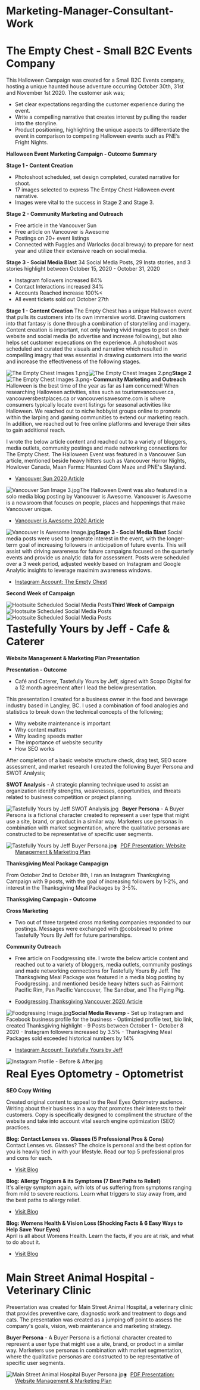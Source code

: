 # Marketing-Manager-Consultant-Work


# The Empty Chest - Small B2C Events Company 

This Halloween Campaign was created for a Small B2C Events company, hosting a unique haunted house adventure occurring October 30th, 31st and November 1st 2020. The customer ask was;
-	Set clear expectations regarding the customer experience during the event.
-	Write a compelling narrative that creates interest by pulling the reader into the storyline.
-	Product positioning, highlighting the unique aspects to differentiate the event in comparison to competing Halloween events such as PNE’s Fright Nights. 



<b> Halloween Event Marketing Campaign - Outcome Summary</b>

<b>Stage 1 - Content Creation </b> 
- Photoshoot scheduled, set design completed, curated narrative for shoot.
- 17 images selected to express The Emtpy Chest Halloween event narrative.
- Images were vital to the success in Stage 2 and Stage 3.

<b>Stage 2 - Community Marketing and Outreach</b> 
- Free article in the Vancouver Sun
- Free article on Vancouver is Awesome
- Postings on 20+ event listings
- Connected with Fuggles and Warlocks (local breway) to prepare for next year and utilize their extensive reach on social media.

<b>Stage 3 - Social Media Blast</b> 
34 Social Media Posts, 29 Insta stories, and 3 stories highlight between October 15, 2020 - October 31, 2020
- Instagram followers increased 84% 
- Contact Interactions increased 34%
- Accounts Reached increase 100%<
- All event tickets sold out October 27th 


<b>Stage 1 - Content Creation</b>
The Empty Chest has a unique Halloween event that pulls its customers into its own immersive world. Drawing customers into that fantasy is done through a combination of storytelling and imagery. Content creation is important, not only having vivid images to post on their website and social media (to advertise and increase following), but also helps set customer expecations on the experience. A photoshoot was scheduled and curated the visuals and narrative which resulted in compelling imagry that was essential in drawing customers into the world and increase the effectiveness of the following stages.

<img src="The Empty Chest Images 1.png" 
     alt="The Empty Chest Images 1.png" 
     style="float: left; margin-right: 0.5px;" /> 
     
<img src="The Empty Chest Images 2.png" 
     alt="The Empty Chest Images 2.png" 
     style="float: left; margin-right: 0.5px;" /> 
     
<img src="The Empty Chest Images 3.png" 
     alt="The Empty Chest Images 3.png" 
     style="float: left; margin-right: 0.5px;" /> 


<b>Stage 2 - Community Marketing and Outreach</b>
Halloween is the best time of the year as far as I am concerned! When researching Halloween activities, sites such as tourismvancouver.ca, vancouversbestplaces.ca or vancouverisawesome.com is where consumers typically locate event listings for seasonal activities like Halloween. We reached out to niche hobbyist groups online to promote within the larping and gaming communities to extend our marketing reach. In addition, we reached out to free online platforms and leverage their sites to gain additional reach.

I wrote the below article content and reached out to a variety of bloggers, media outlets, community postings and made networking connections for The Empty Chest. The Halloween Event was featured in a Vancouver Sun article, mentioned beside heavy hitters such as Vancouver Horror Nights, Howlover Canada, Maan Farms: Haunted Corn Maze and PNE's Slayland.

<UL><LI><a href="https://vancouversun.com/entertainment/local-arts/halloween-events-in-metro-vancouver-in-october-2020">Vancouver Sun 2020 Article</a>
</UL> 
  
<img src="Vancouver Sun Image 3.jpg" 
     alt="Vancouver Sun Image 3.jpg" 
     style="float: left; margin-right: 0.5px;" /> 
     
The Halloween Event was also featured in a solo media blog posting by Vancouver is Awesome. Vancouver is Awesome is a newsroom that focuses on people, places and happenings that make Vancouver unique.

<UL><LI><a href="https://www.vancouverisawesome.com/events-and-entertainment/halloween-haunted-adventure-abbotsford-2020-1946121">Vancouver is Awesome 2020 Article</a>
</UL> 
  
<img src="Vancouver Is Awesome Image.jpg" 
     alt="Vancouver Is Awesome Image.jpg" 
     style="float: left; margin-right: 0.5px;" /> 
     
     
<b>Stage 3 - Social Media Blast</b>
Social media posts were used to generate interest in the event, with the longer-term goal of increasing followers in anticipation of future events. This will assist with driving awareness for future campaigns focused on the quarterly events and provide us analytic data for assessment. Posts were scheduled over a 3 week period, adjusted weekly based on Instagram and Google Analytic insights to leverage maximim awareness windows. 

<UL><LI><a href="https://www.instagram.com/theemptychest/">Instagram Account: The Empty Chest</a>
</UL>

<b>Second Week of Campaign</b>

<img src="Hootsuite - Empty Chest Posts 1.jpg" 
     alt="Hootsuite Scheduled Social Media Posts" 
     style="float: left; margin-right: 0.5px;" /> 
<img src="Hootsuite - Empty Chest Posts 1A.jpg" 
     alt="Hootsuite Scheduled Social Media Posts" 
     style="float: left; margin-right: 0.5px;" /> 
     
<b>Third Week of Campaign</b>    

<img src="Hootsuite - Empty Chest Posts 3A.jpg" 
     alt="Hootsuite Scheduled Social Media Posts" 
     style="float: left; margin-right: 0.5px;" /> 
     
# Tastefully Yours by Jeff - Cafe & Caterer

<b>Website Management & Marketing Plan Presentation</b>

<b>Presentation - Outcome</b>
- Café and Caterer, Tastefully Yours by Jeff, signed with Scopo Digital for a 12 month agreement after I lead the below presentation. 
     
This presentation I created for a business owner in the food and beverage industry based in Langley, BC.  I used a combination of food analogies and statistics to break down the technical concepts of the following;

-	Why website maintenance is important
-	Why content matters
-	Why loading speeds matter
-	The importance of website security
-	How SEO works

After completion of a basic website structure check, drag test, SEO score assessment, and market research I created the following Buyer Persona and SWOT Analysis;

<b>SWOT Analysis</b> - A strategic planning technique used to assist an organization identify strengths, weaknesses, opportunities, and threats related to business competition or project planning.

<img src="Tastefully Yours by Jeff SWOT Analysis.jpg"
     alt="Tastefully Yours by Jeff SWOT Analysis.jpg"
     style="float: left; margin-right: 10px;" />

<b>Buyer Persona</b> - A Buyer Persona is a fictional character created to represent a user type that might use a site, brand, or product in a similar way. Marketers use personas in combination with market segmentation, where the qualitative personas are constructed to be representative of specific user segments.
 
<img src="Tastefully Yours by Jeff Buyer Persona.jpg"
     alt="Tastefully Yours by Jeff Buyer Persona.jpg"
     style="float: left; margin-right: 10px;" />
     
<UL><LI><a href="Tastefully Yours by Jeff - Web Management & Marketing Plan Presentation.pdf">PDF Presentation: Website Management & Marketing Plan</a>
</UL>
     
<b>Thanksgiving Meal Package Campagign</b>  

From October 2nd to October 8th, I ran an Instagram Thanksgiving Campaign with 9 posts, with the goal of increasing followers by 1-2%, and interest in the Thanksgiving Meal Packages by 3-5%.
     
<b>Thanksgiving Campagin - Outcome</b>

<b>Cross Marketing </b>     
- Two out of three targeted cross marketing companies responded to our postings. Messages were exchanged with @cobsbread to prime Tastefully Yours By Jeff for future partnerships.  

<b>Community Outreach </b>     
-  Free article on Foodgressing site. I wrote the below article content and reached out to a variety of bloggers, media outlets, community postings and made networking connections for Tastefully Yours By Jeff. The Thanksgiving Meal Package was featured in a media blog posting by Foodgressing. and mentioned beside heavy hitters such as Fairmont Pacific Rim, Pan Pacific Vancouver, The Sandbar, and The Flying Pig.

<UL><LI><a href="https://foodgressing.com/thanksgiving-vancouver-2020/">Foodgressing Thanksgiving Vancouver 2020 Article</a>
</UL> 
  
<img src="Foodgressing Image.jpg" 
     alt="Foodgressing Image.jpg" 
     style="float: left; margin-right: 0.5px;" /> 
          
<b>Social Media Revamp</b>
     - Set up Instagram and Facebook business profile for the business
     - Optimizied profile text, bio link, created Thanksgiving highlight
     - 9 Posts between October 1 - October 8 2020
     - Instagram followers increased by 3.5%
     - Thanksgiving Meal Packages sold exceeded historical numbers by 14%
    
 <UL><LI><a href="https://www.instagram.com/tastefullyyoursbyjeff/">Instagram Account: Tastefully Yours by Jeff</a>
</UL>
      
<img src="Tastefully Yours by Jeff - Instagram Before & After.jpg" 
     alt="Instagram Profile - Before & After.jpg" 
     style="float: left; margin-right: 0.5px;" />
           
 
# Real Eyes Optometry - Optometrist
     
<b>SEO Copy Writing</b>

Created original content to appeal to the Real Eyes Optometry audience. Writing about their business in a way that promotes their interests to their customers. Copy is specifically designed to compliment the structure of the website and take into account vital search engine optimization (SEO) practices. 
      
<b>Blog: Contact Lenses vs. Glasses (5 Professional Pros & Cons)</b>     
Contact Lenses vs. Glasses? The choice is personal and the best option for you is heavily tied in with your lifestyle. Read our top 5 professional pros and cons for each.
     
<UL><LI><a href="https://www.realeyesoptometry.com/lenses-glasses-pros-cons/">Visit Blog</a>
</UL>     
 
     
<b>Blog: Allergy Triggers & its Symptoms (7 Best Paths to Relief)</b>     
It's allergy symptom again, with lots of us suffering from symptoms ranging from mild to severe reactions. Learn what triggers to stay away from, and the best paths to allergy relief.
     
<UL><LI><a href="https://www.realeyesoptometry.com/allergy-triggers-7-best-relief/">Visit Blog</a>
</UL>     
 
     
<b>Blog: Womens Health & Vision Loss (Shocking Facts & 6 Easy Ways to Help Save Your Eyes)</b>     
April is all about Womens Health. Learn the facts, if you are at risk, and what to do about it.
     
<UL><LI><a href="https://www.realeyesoptometry.com/womens-health-vision-loss/>Visit Blog</a>
</UL>     

     
<b>Blog: 9 Dry Eye Symptoms and a Wrinkle Reducing Treatment</b>     
April is all about Womens Health. Learn the facts, if you are at risk, and what to do about it.
     
<UL><LI><a href="https://www.realeyesoptometry.com/9-dry-eye-symptoms-wrinkle-treatment/>Visit Blog</a>
</UL>         
     
    
# Main Street Animal Hospital - Veterinary Clinic

Presentation was created for Main Street Animal Hospital, a veterinary clinic that provides preventive care, diagnostic work and treatment to dogs and cats. The presentation was created as a jumping off point to assess the company's goals, vision, web maintenance and marketing strategy.

<b>Buyer Persona</b> - A Buyer Persona is a fictional character created to represent a user type that might use a site, brand, or product in a similar way. Marketers use personas in combination with market segmentation, where the qualitative personas are constructed to be representative of specific user segments.
 
<img src="Main Street Animal Hospital Buyer Persona.jpg"
     alt="Main Street Animal Hospital Buyer Persona.jpg"
     style="float: left; margin-right: 10px;" />
     
<UL><LI><a href="https://drive.google.com/file/d/15-2ybyYivAPlfje1mvg5q-VE1Ywx7z2h/view?usp=sharing">PDF Presentation: Website Management & Marketing Plan</a>
</UL>

